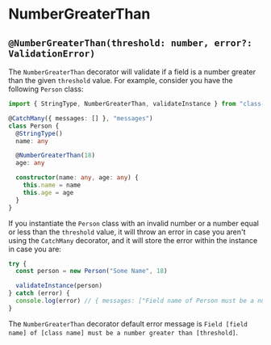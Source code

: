 # NumberGreaterThan

## `@NumberGreaterThan(threshold: number, error?: ValidationError)`

The `NumberGreaterThan` decorator will validate if a field is a number greater than the given `threshold` value. For example, consider you have the following `Person` class:

```typescript
import { StringType, NumberGreaterThan, validateInstance } from "class-handler"

@CatchMany({ messages: [] }, "messages")
class Person {
  @StringType()
  name: any

  @NumberGreaterThan(18)
  age: any

  constructor(name: any, age: any) {
    this.name = name
    this.age = age
  }
}
```

If you instantiate the `Person` class with an invalid number or a number equal or less than the `threshold` value, it will throw an error in case you aren't using the `CatchMany` decorator, and it will store the error within the instance in case you are:

```typescript
try {
  const person = new Person("Some Name", 18)

  validateInstance(person)
} catch (error) {
  console.log(error) // { messages: ["Field name of Person must be a number greater than 18"] }
}
```

The `NumberGreaterThan` decorator default error message is `Field [field name] of [class name] must be a number greater than [threshold]`.
